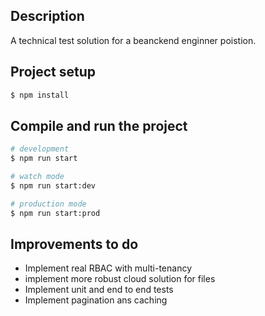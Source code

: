 

## Description

A technical test solution for a beanckend enginner poistion.

## Project setup

```bash
$ npm install
```

## Compile and run the project

```bash
# development
$ npm run start

# watch mode
$ npm run start:dev

# production mode
$ npm run start:prod
```


## Improvements to do


- Implement real RBAC with multi-tenancy
- implement more robust cloud solution for files
- Implement unit and end to end tests
- Implement pagination ans caching

